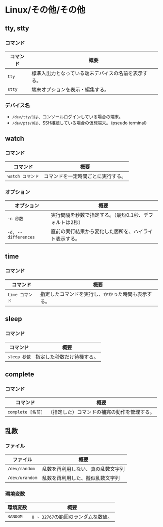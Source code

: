 # Linux/その他/その他

## tty, stty

### コマンド

| コマンド | 概要                                                 |
| -------- | ---------------------------------------------------- |
| `tty`    | 標準入出力となっている端末デバイスの名前を表示する。 |
| `stty`   | 端末オプションを表示・編集する。                     |

### デバイス名

- `/dev/tty/1`は、コンソールログインしている場合の端末。
- `/dev/pts/0`は、SSH接続している場合の仮想端末。（pseudo terminal）

## watch

### コマンド

| コマンド         | 概要                               |
| ---------------- | ---------------------------------- |
| `watch コマンド` | コマンドを一定時間ごとに実行する。 |

### オプション

| オプション          | 概要                                                     |
| ------------------- | -------------------------------------------------------- |
| `-n 秒数`           | 実行間隔を秒数で指定する。（最短0.1秒、デフォルトは2秒） |
| `-d, --differences` | 直前の実行結果から変化した箇所を、ハイライト表示する。   |

## time

### コマンド

| コマンド        | 概要                                               |
| --------------- | -------------------------------------------------- |
| `time コマンド` | 指定したコマンドを実行し、かかった時間も表示する。 |

## sleep

### コマンド

| コマンド     | 概要                       |
| ------------ | -------------------------- |
| `sleep 秒数` | 指定した秒数だけ待機する。 |

## complete

### コマンド

| コマンド          | 概要                                         |
| ----------------- | -------------------------------------------- |
| `complete [名前]` | （指定した）コマンドの補完の動作を管理する。 |

## 乱数

### ファイル

| ファイル       | 概要                               |
| -------------- | ---------------------------------- |
| `/dev/random`  | 乱数を再利用しない、真の乱数文字列 |
| `/dev/urandom` | 乱数を再利用した、擬似乱数文字列   |

### 環境変数

| 環境変数 | 概要                                |
| -------- | ----------------------------------- |
| `RANDOM` | `0 ~ 32767`の範囲のランダムな数値。 |
